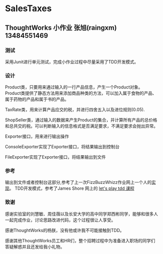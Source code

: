 SalesTaxes
==========

ThoughtWorks 小作业  张旭(raingxm)   13484551469
---------------------

### 测试
采用Junit进行单元测试，完成小作业过程中尽量采用了TDD开发模式。

### 设计
Product类，只要用来通过输入的一行产品信息，产生一个Product对象。Product类提供了静态方法用来添加商品种类的方法，可以加入属于食物的产品、属于药物的产品和属于书的产品。

TaxRate类，用来计算产品应交的税，并进行四舍五入以及进位规则(0.05).

ShopSeller类，通过输入的数据来产生Product的集合，并计算所有产品的总价格和总共交的税。可以判断输入的信息格式是否满足要求，不满足要求会抛出异常。

Exporter接口，用来进行输出操作

ConsoleExporter实现了Exporter接口，将结果输出到控制台

FileExporter实现了Exporter接口，将结果输出到文件

### 参考
输出到文件或者控制台这部分,参考了上一次FizzBuzzWhizz作业网上一个人的[实现](https://github.com/zacker330/FizzBuzz)。
TDD开发模式，参考了James Shore 网上的 [let's play tdd 课程](https://www.youtube.com/channel/UCMDg-RTfD384BAUw_Eq2hIg)

### 致谢
感谢实验室的刘慧敏、周佳薇以及长安大学的高中同学郑西彬同学，能够和很多人一起完成作业，讨论思路改进代码，这个过程很让人享受。

感谢ThoughtWorks的杨朕，没有他或许我不可能接触到TDD。

感谢其他ThoughtWorks员工和HR们，整个招聘过程中为准备进入职场的同学们答疑解惑并且还发给我小礼物。
